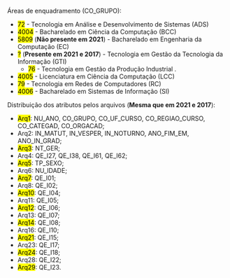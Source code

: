 Áreas de enquadramento (CO_GRUPO):

- <mark>72</mark> - Tecnologia em Análise e Desenvolvimento de Sistemas (ADS)
- <mark>4004</mark> - Bacharelado em Ciência da Computação (BCC) 
- <mark>5809</mark> (**Não presente em 2021**) - Bacharelado em Engenharia da Computação (EC)
- <mark>?</mark> (**Presente em 2021 e 2017**) - Tecnologia em Gestão da Tecnologia da Informação (GTI)
    * <mark>76</mark> - Tecnologia em Gestão da Produção Industrial .
- <mark>4005</mark> - Licenciatura em Ciência da Computação (LCC)
- <mark>79</mark> - Tecnologia em Redes de Computadores (RC)
- <mark>4006</mark> - Bacharelado em Sistemas de Informação (SI)

Distribuição dos atributos pelos arquivos (**Mesma que em 2021 e 2017**):

- <mark>Arq1</mark>: NU_ANO, CO_GRUPO, CO_UF_CURSO, CO_REGIAO_CURSO, CO_CATEGAD, CO_ORGACAD;
- Arq2: IN_MATUT, IN_VESPER, IN_NOTURNO, ANO_FIM_EM, ANO_IN_GRAD;
- <mark>Arq3</mark>: NT_GER;
- Arq4: QE_I27, QE_I38, QE_I61, QE_I62;
- <mark>Arq5</mark>: TP_SEXO;
- Arq6: NU_IDADE;
- <mark>Arq7</mark>: QE_I01;
- Arq8: QE_I02;
- <mark>Arq10</mark>: QE_I04;
- Arq11: QE_I05;
- <mark>Arq12</mark>: QE_I06;
- Arq13: QE_I07;
- <mark>Arq14</mark>: QE_I08;
- Arq16: QE_I10;
- <mark>Arq21</mark>: QE_I15;
- Arq23: QE_I17;
- <mark>Arq24</mark>: QE_I18;
- Arq28: QE_I22;
- <mark>Arq29</mark>: QE_I23.
